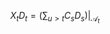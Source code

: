 <!--
pandoc -f markdown -t html --mathml %
-->
$$
	X_t D_t = (\sum_{u > t} C_s D_s)|_{\mathcal{A}_t}
$$
